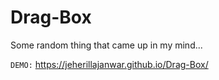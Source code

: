 # Drag-Box
Some random thing that came up in my mind...

<code>DEMO:</code> https://jeherillajanwar.github.io/Drag-Box/
